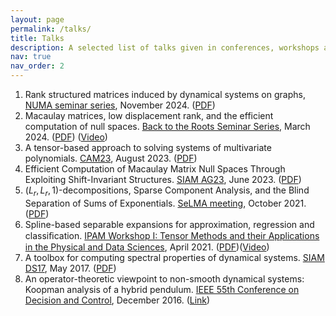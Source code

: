 ```yaml
---
layout: page
permalink: /talks/
title: Talks
description: A selected list of talks given in conferences, workshops and seminars.
nav: true
nav_order: 2
---
```


1. Rank structured matrices induced by dynamical systems on graphs, [NUMA seminar series](https://numa.cs.kuleuven.be/events#), November 2024. ([PDF](/assets/pdf/Rank_structured_matrices_induced_by_dynamical_systems_on_graphs.pdf))
2. Macaulay matrices, low displacement rank, and the efficient computation of null spaces. [Back to the Roots Seminar Series](https://homes.esat.kuleuven.be/~sistawww/bdm/backtotheroots/index.php?p=2261/nitihin-govindarajan), March 2024. ([PDF](/assets/pdf/back_to_the_roots.pdf)) ([Video](https://kuleuven.mediaspace.kaltura.com/media/05+03+2024++ERC++Nithin+Govindarajan/1_k4f5lu6a))
3. A tensor-based approach to solving systems of
multivariate polynomials. [CAM23](https://users.ba.cnr.it/iac/irmanm21/CAM23_last/Aim_and_scope.html), August 2023. ([PDF](/assets/pdf/presentation_CAM_23.pdf))
4. Efficient Computation of Macaulay Matrix Null Spaces Through Exploiting Shift-Invariant Structures. [SIAM AG23](https://www.siam.org/conferences/cm/conference/ag23), June 2023. ([PDF](/assets/pdf/Macaulay_presentation_SIAM_AG23.pdf))
5. $(L_r,L_r,1)$-decompositions, Sparse Component Analysis, and the Blind Separation of Sums of Exponentials. [SeLMA meeting](https://homes.esat.kuleuven.be/~sistawww/biomed/selma/), October 2021. ([PDF](/assets/pdf/SELMA_LL1_talk.pdf))
6. Spline-based separable expansions for
approximation, regression and classiﬁcation. [IPAM Workshop I: Tensor Methods and their Applications in the Physical and Data
Sciences](https://www.ipam.ucla.edu/programs/workshops/workshop-i-tensor-methods-and-their-applications-in-the-physical-and-data-sciences/), April 2021. ([PDF](/assets/pdf/IPAM_splines.pdf))([Video](https://www.youtube.com/watch?v=9F9D2_-9rtU))
7. A toolbox for computing spectral properties of dynamical systems. [SIAM DS17](https://archive.siam.org/meetings/ds17/), May 2017. ([PDF](/assets/pdf/DS17periodicapprx.compressed.pdf))
8. An operator-theoretic viewpoint to non-smooth dynamical systems: Koopman analysis of a hybrid pendulum. [IEEE 55th Conference on Decision and Control](http://cdc2016.ieeecss.org/#:~:text=The%2055th%20IEEE%20Conference%20on%20Decision%20and%20Control%20will,Sunday%2C%20December%2011%2C%202016.), December 2016. ([Link]((https://ieeexplore.ieee.org/abstract/document/7799266)))

